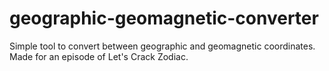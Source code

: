 # geographic-geomagnetic-converter
Simple tool to convert between geographic and geomagnetic coordinates.  Made for an episode of Let's Crack Zodiac.

